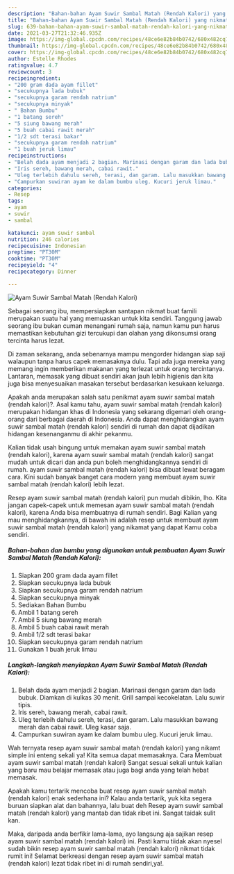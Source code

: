 ```yaml
---
description: "Bahan-bahan Ayam Suwir Sambal Matah (Rendah Kalori) yang nikmat dan Mudah Dibuat"
title: "Bahan-bahan Ayam Suwir Sambal Matah (Rendah Kalori) yang nikmat dan Mudah Dibuat"
slug: 639-bahan-bahan-ayam-suwir-sambal-matah-rendah-kalori-yang-nikmat-dan-mudah-dibuat
date: 2021-03-27T21:32:46.935Z
image: https://img-global.cpcdn.com/recipes/48ce6e82b84b0742/680x482cq70/ayam-suwir-sambal-matah-rendah-kalori-foto-resep-utama.jpg
thumbnail: https://img-global.cpcdn.com/recipes/48ce6e82b84b0742/680x482cq70/ayam-suwir-sambal-matah-rendah-kalori-foto-resep-utama.jpg
cover: https://img-global.cpcdn.com/recipes/48ce6e82b84b0742/680x482cq70/ayam-suwir-sambal-matah-rendah-kalori-foto-resep-utama.jpg
author: Estelle Rhodes
ratingvalue: 4.7
reviewcount: 3
recipeingredient:
- "200 gram dada ayam fillet"
- "secukupnya lada bubuk"
- "secukupnya garam rendah natrium"
- "secukupnya minyak"
- " Bahan Bumbu"
- "1 batang sereh"
- "5 siung bawang merah"
- "5 buah cabai rawit merah"
- "1/2 sdt terasi bakar"
- "secukupnya garam rendah natrium"
- "1 buah jeruk limau"
recipeinstructions:
- "Belah dada ayam menjadi 2 bagian. Marinasi dengan garam dan lada bubuk. Diamkan di kulkas 30 menit. Grill sampai kecokelatan. Lalu suwir tipis."
- "Iris sereh, bawang merah, cabai rawit."
- "Uleg terlebih dahulu sereh, terasi, dan garam. Lalu masukkan bawang merah dan cabai rawit. Uleg kasar saja."
- "Campurkan suwiran ayam ke dalam bumbu uleg. Kucuri jeruk limau."
categories:
- Resep
tags:
- ayam
- suwir
- sambal

katakunci: ayam suwir sambal 
nutrition: 246 calories
recipecuisine: Indonesian
preptime: "PT30M"
cooktime: "PT30M"
recipeyield: "4"
recipecategory: Dinner

---
```



![Ayam Suwir Sambal Matah (Rendah Kalori)](https://img-global.cpcdn.com/recipes/48ce6e82b84b0742/680x482cq70/ayam-suwir-sambal-matah-rendah-kalori-foto-resep-utama.jpg)

Sebagai seorang ibu, mempersiapkan santapan nikmat buat famili merupakan suatu hal yang memuaskan untuk kita sendiri. Tanggung jawab seorang ibu bukan cuman menangani rumah saja, namun kamu pun harus memastikan kebutuhan gizi tercukupi dan olahan yang dikonsumsi orang tercinta harus lezat.

Di zaman  sekarang, anda sebenarnya mampu mengorder hidangan siap saji walaupun tanpa harus capek memasaknya dulu. Tapi ada juga mereka yang memang ingin memberikan makanan yang terlezat untuk orang tercintanya. Lantaran, memasak yang dibuat sendiri akan jauh lebih higienis dan kita juga bisa menyesuaikan masakan tersebut berdasarkan kesukaan keluarga. 



Apakah anda merupakan salah satu penikmat ayam suwir sambal matah (rendah kalori)?. Asal kamu tahu, ayam suwir sambal matah (rendah kalori) merupakan hidangan khas di Indonesia yang sekarang digemari oleh orang-orang dari berbagai daerah di Indonesia. Anda dapat menghidangkan ayam suwir sambal matah (rendah kalori) sendiri di rumah dan dapat dijadikan hidangan kesenanganmu di akhir pekanmu.

Kalian tidak usah bingung untuk memakan ayam suwir sambal matah (rendah kalori), karena ayam suwir sambal matah (rendah kalori) sangat mudah untuk dicari dan anda pun boleh menghidangkannya sendiri di rumah. ayam suwir sambal matah (rendah kalori) bisa dibuat lewat beragam cara. Kini sudah banyak banget cara modern yang membuat ayam suwir sambal matah (rendah kalori) lebih lezat.

Resep ayam suwir sambal matah (rendah kalori) pun mudah dibikin, lho. Kita jangan capek-capek untuk memesan ayam suwir sambal matah (rendah kalori), karena Anda bisa membuatnya di rumah sendiri. Bagi Kalian yang mau menghidangkannya, di bawah ini adalah resep untuk membuat ayam suwir sambal matah (rendah kalori) yang nikamat yang dapat Kamu coba sendiri.

<!--inarticleads1-->

##### Bahan-bahan dan bumbu yang digunakan untuk pembuatan Ayam Suwir Sambal Matah (Rendah Kalori):

1. Siapkan 200 gram dada ayam fillet
1. Siapkan secukupnya lada bubuk
1. Siapkan secukupnya garam rendah natrium
1. Siapkan secukupnya minyak
1. Sediakan  Bahan Bumbu
1. Ambil 1 batang sereh
1. Ambil 5 siung bawang merah
1. Ambil 5 buah cabai rawit merah
1. Ambil 1/2 sdt terasi bakar
1. Siapkan secukupnya garam rendah natrium
1. Gunakan 1 buah jeruk limau




<!--inarticleads2-->

##### Langkah-langkah menyiapkan Ayam Suwir Sambal Matah (Rendah Kalori):

1. Belah dada ayam menjadi 2 bagian. Marinasi dengan garam dan lada bubuk. Diamkan di kulkas 30 menit. Grill sampai kecokelatan. Lalu suwir tipis.
1. Iris sereh, bawang merah, cabai rawit.
1. Uleg terlebih dahulu sereh, terasi, dan garam. Lalu masukkan bawang merah dan cabai rawit. Uleg kasar saja.
1. Campurkan suwiran ayam ke dalam bumbu uleg. Kucuri jeruk limau.




Wah ternyata resep ayam suwir sambal matah (rendah kalori) yang nikamt simple ini enteng sekali ya! Kita semua dapat memasaknya. Cara Membuat ayam suwir sambal matah (rendah kalori) Sangat sesuai sekali untuk kalian yang baru mau belajar memasak atau juga bagi anda yang telah hebat memasak.

Apakah kamu tertarik mencoba buat resep ayam suwir sambal matah (rendah kalori) enak sederhana ini? Kalau anda tertarik, yuk kita segera buruan siapkan alat dan bahannya, lalu buat deh Resep ayam suwir sambal matah (rendah kalori) yang mantab dan tidak ribet ini. Sangat taidak sulit kan. 

Maka, daripada anda berfikir lama-lama, ayo langsung aja sajikan resep ayam suwir sambal matah (rendah kalori) ini. Pasti kamu tiidak akan nyesel sudah bikin resep ayam suwir sambal matah (rendah kalori) nikmat tidak rumit ini! Selamat berkreasi dengan resep ayam suwir sambal matah (rendah kalori) lezat tidak ribet ini di rumah sendiri,ya!.

